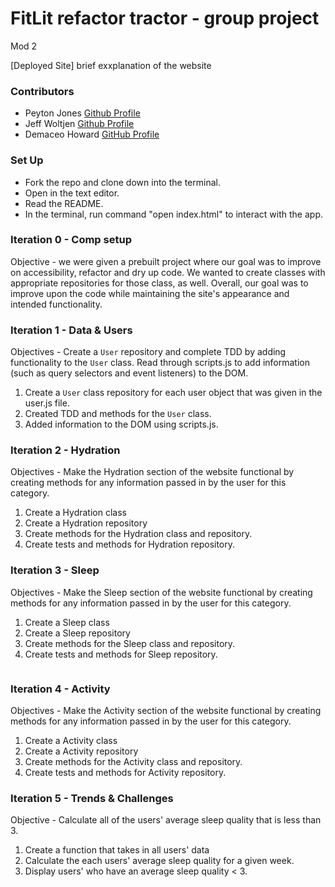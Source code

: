 # FitLit refactor tractor - group project
Mod 2

[Deployed Site]
brief exxplanation of the website 

### Contributors
* Peyton Jones [Github Profile](https://github.com/Peytonjo)
* Jeff Woltjen [Github Profile](https://github.com/jwoltjen)
* Demaceo Howard [GitHub Profile](https://github.com/demaceo)

### Set Up
* Fork the repo and clone down into the terminal.
* Open in the text editor.
* Read the README.
* In the terminal, run command "open index.html" to interact with the app.

### Iteration 0 - Comp setup
Objective - we were given a prebuilt project where our goal was to improve on accessibility, refactor and dry up code. We wanted to create classes with appropriate repositories for those class, as well. Overall, our goal was to improve upon the code while maintaining the site's appearance and intended functionality.

### Iteration 1 - Data & Users
Objectives - Create a `User` repository and complete TDD by adding functionality to the `User` class. Read through scripts.js to add information (such as query selectors and event listeners) to the DOM.
1. Create a `User` class repository for each user object that was given in the user.js file.
2. Created TDD and methods for the `User` class.
3. Added information to the DOM using scripts.js.

### Iteration 2 - Hydration
Objectives - Make the Hydration section of the website functional by creating methods for any information passed in by the user for this category.
1. Create a Hydration class
2. Create a Hydration repository
3. Create methods for the Hydration class and repository.
4. Create tests and methods for Hydration repository.

### Iteration 3 - Sleep
Objectives - Make the Sleep section of the website functional by creating methods for any information passed in by the user for this category.
1. Create a Sleep class
2. Create a Sleep repository
3. Create methods for the Sleep class and repository.
4. Create tests and methods for Sleep repository.

![]()


### Iteration 4 - Activity
Objectives - Make the Activity section of the website functional by creating methods for any information passed in by the user for this category.
1. Create a Activity class
2. Create a Activity repository
3. Create methods for the Activity class and repository.
4. Create tests and methods for Activity repository.


### Iteration 5 - Trends & Challenges
Objective - Calculate all of the users' average sleep quality that is less than 3.
1. Create a function that takes in all users' data 
2. Calculate the each users' average sleep quality for a given week.
3. Display users' who have an average sleep quality < 3.












